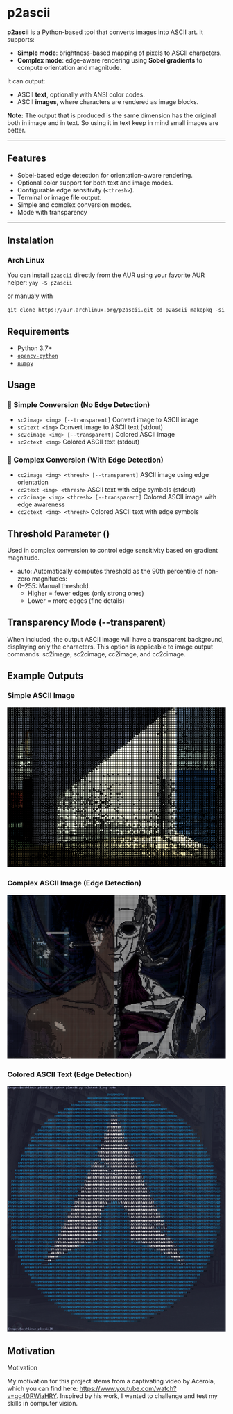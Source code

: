 # p2ascii

**p2ascii** is a Python-based tool that converts images into ASCII art. It supports:

- **Simple mode**: brightness-based mapping of pixels to ASCII characters.
- **Complex mode**: edge-aware rendering using **Sobel gradients** to compute orientation and magnitude.

It can output:
- ASCII **text**, optionally with ANSI color codes.
- ASCII **images**, where characters are rendered as image blocks.

**Note:** The output that is produced is the same dimension has the original both in image and in text. So using it in text keep in mind small images are better. 

---

## Features

- Sobel-based edge detection for orientation-aware rendering.
- Optional color support for both text and image modes.
- Configurable edge sensitivity (`<thresh>`).
- Terminal or image file output.
- Simple and complex conversion modes.
- Mode with transparency

---

## Instalation

### Arch Linux

You can install `p2ascii` directly from the AUR using your favorite AUR helper:
`yay -S p2ascii`

or manualy with 

`git clone https://aur.archlinux.org/p2ascii.git
cd p2ascii
makepkg -si`

## Requirements

- Python 3.7+
- [`opencv-python`](https://pypi.org/project/opencv-python/)
- [`numpy`](https://pypi.org/project/numpy/)

## Usage

### 🔹 Simple Conversion (No Edge Detection)

  - `sc2image <img> [--transparent]`         Convert image to ASCII image
  - `sc2text <img>`          Convert image to ASCII text (stdout)
  - `sc2cimage <img> [--transparent]`        Colored ASCII image
  - `sc2ctext <img>`         Colored ASCII text (stdout)

### 🔸 Complex Conversion (With Edge Detection)

  - `cc2image <img> <thresh> [--transparent]`     ASCII image using edge orientation
  - `cc2text <img> <thresh>`      ASCII text with edge symbols (stdout)
  - `cc2cimage <img> <thresh> [--transparent]`    Colored ASCII image with edge awareness
  - `cc2ctext <img> <thresh>`     Colored ASCII text with edge symbols

## Threshold Parameter (<thresh>)

Used in complex conversion to control edge sensitivity based on gradient magnitude.
  - auto: Automatically computes threshold as the 90th percentile of non-zero magnitudes:
  - 0–255: Manual threshold.
    - Higher = fewer edges (only strong ones)
    - Lower = more edges (fine details)

## Transparency Mode (--transparent)

When included, the output ASCII image will have a transparent background, displaying only the characters. This option is applicable to image output commands: sc2image, sc2cimage, cc2image, and cc2cimage.
   
## Example Outputs

### Simple ASCII Image
![Simple ASCII Image](Examples/Example2.png)

### Complex ASCII Image (Edge Detection)
![Complex ASCII Edge](Examples/Example1.png)

### Colored ASCII Text (Edge Detection)
![Colored ASCII Text](Examples/Example3.png)

## Motivation 

Motivation

My motivation for this project stems from a captivating video by Acerola, which you can find here: https://www.youtube.com/watch?v=gg40RWiaHRY. Inspired by his work, I wanted to challenge and test my skills in computer vision.
